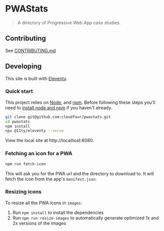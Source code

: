 # PWAStats

> A directory of Progressive Web App case studies.

## Contributing

See [CONTRIBUTING.md](.github/CONTRIBUTING.md)

## Developing

This site is built with [Eleventy](https://www.11ty.dev/).

### Quick start

This project relies on [Node](https://nodejs.org/), and [npm](https://www.npmjs.com/). Before following these steps you'll need to [install node and npm](https://blog.npmjs.org/post/85484771375/how-to-install-npm) if you haven't already.

```sh
git clone git@github.com:cloudfour/pwastats.git
cd pwastats
npm install
npx @11ty/eleventy --serve
```

View the local site at http://localhost:8080.

### Fetching an icon for a PWA

```sh
npm run fetch-icon
```

This will ask you for the PWA url and the directory to download to. It will fetch the icon from the app's `manifest.json`.

### Resizing icons

To resize all the PWA icons in `images`:

1.  Run `npm install` to install the dependencies
2.  Run `npm run resize-images` to automatically generate optimized 1x and 2x versions of the images
